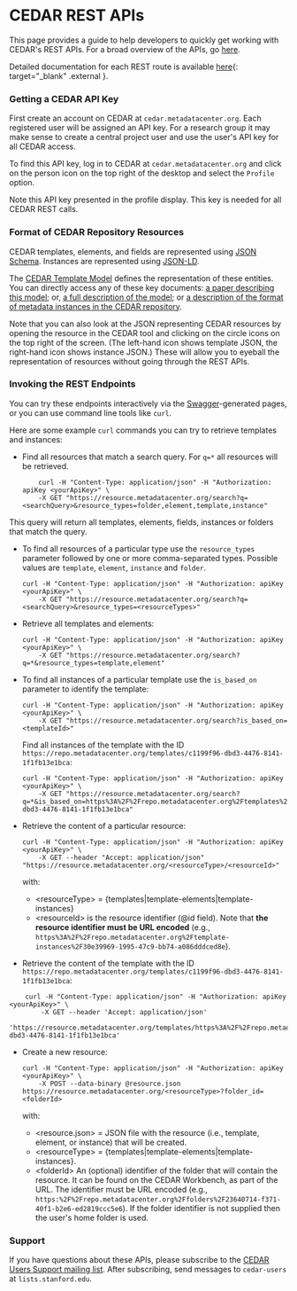 # CEDAR REST APIs

This page provides a guide to help developers to quickly get working with CEDAR's REST APIs. For a broad overview of the APIs, go [here](https://metadatacenter.org/tools-training/cedar-api).

Detailed documentation for each REST route is available [here](https://resource.metadatacenter.org/api){: target="_blank" .external }.

### Getting a CEDAR API Key

First create an account on CEDAR at `cedar.metadatacenter.org`. Each registered user will be assigned an API key. For a research group it may make sense to create a central project user and use the user's API key for all CEDAR access.

To find this API key, log in to CEDAR at `cedar.metadatacenter.org` and click on the person icon on the top right of the desktop and select the ```Profile``` option.

Note this API key presented in the profile display. This key is needed for all CEDAR REST calls.

### Format of CEDAR Repository Resources

CEDAR templates, elements, and fields are represented using [JSON Schema](http://json-schema.org/).
Instances are represented using [JSON-LD](http://json-ld.org/).

The [CEDAR Template Model](https://metadatacenter.org/tools-training/outreach/cedar-template-model) defines the representation of these entities. You can directly access any of these key documents: [a paper describing this model](https://metadatacenter.org/open-repository-model-acquiring-knowledge-about-scientific-experiments); or, [a full description of the model](https://metadatacenter.org/tools-training/outreach/cedar-template-model); or [a description of the format of metadata instances in the CEDAR repository](https://github.com/metadatacenter/cedar-docs/wiki/CEDAR-Template,-Element,-and-Field-Instances).

Note that you can also look at the JSON representing CEDAR resources by opening the resource in the CEDAR tool and clicking on the circle icons on the top right of the screen. (The left-hand icon shows template JSON, the right-hand icon shows instance JSON.) These will allow you to eyeball the representation of resources without going through the REST APIs.

### Invoking the REST Endpoints

You can try these endpoints interactively via the [Swagger](https://swagger.io/)-generated pages, or you can use command line tools like ```curl```.

Here are some example ```curl``` commands you can try to retrieve templates and instances:

- Find all resources that match a search query. For `q=*` all resources will be retrieved.

  ```
      curl -H "Content-Type: application/json" -H "Authorization: apiKey <yourApiKey>" \
      -X GET "https://resource.metadatacenter.org/search?q=<searchQuery>&resource_types=folder,element,template,instance"
  ```

This query will return all templates, elements, fields, instances or folders that match the query.

- To find all resources of a particular type use the `resource_types` parameter followed by one or more comma-separated types. Possible values are `template`, `element`, `instance` and `folder`.

  ```
  curl -H "Content-Type: application/json" -H "Authorization: apiKey <yourApiKey>" \
      -X GET "https://resource.metadatacenter.org/search?q=<searchQuery>&resource_types=<resourceTypes>"
  ```

- Retrieve all templates and elements:

  ```
  curl -H "Content-Type: application/json" -H "Authorization: apiKey <yourApiKey>" \
      -X GET "https://resource.metadatacenter.org/search?q=*&resource_types=template,element"
  ```

- To find all instances of a particular template use the `is_based_on` parameter to identify the template:

  ```
  curl -H "Content-Type: application/json" -H "Authorization: apiKey <yourApiKey>" \
      -X GET "https://resource.metadatacenter.org/search?is_based_on=<templateId>"
  ```

  Find all instances of the template with the ID `https://repo.metadatacenter.org/templates/c1199f96-dbd3-4476-8141-1f1fb13e1bca`:

  ```
  curl -H "Content-Type: application/json" -H "Authorization: apiKey <yourApiKey>" \
      -X GET "https://resource.metadatacenter.org/search?q=*&is_based_on=https%3A%2F%2Frepo.metadatacenter.org%2Ftemplates%2Fc1199f96-dbd3-4476-8141-1f1fb13e1bca"
  ```

- Retrieve the content of a particular resource:

  ```
  curl -H "Content-Type: application/json" -H "Authorization: apiKey <yourApiKey>" \
      -X GET --header "Accept: application/json" "https://resource.metadatacenter.org/<resourceType>/<resourceId>"
  ```

  with:

    - \<resourceType> = {templates|template-elements|template-instances}
    - \<resourceId> is the resource identifier (@id field). Note that **the resource identifier must be URL encoded** (e.g., ```https%3A%2F%2Frepo.metadatacenter.org%2Ftemplate-instances%2F30e39969-1995-47c9-bb74-a086dddced8e```).

- Retrieve the content of the template with the ID `https://repo.metadatacenter.org/templates/c1199f96-dbd3-4476-8141-1f1fb13e1bca`:

```
	curl -H "Content-Type: application/json" -H "Authorization: apiKey <yourApiKey>" \
        -X GET --header 'Accept: application/json' 
        'https://resource.metadatacenter.org/templates/https%3A%2F%2Frepo.metadatacenter.org%2Ftemplates%2Fc1199f96-dbd3-4476-8141-1f1fb13e1bca'
```

- Create a new resource:

  ```
  curl -H "Content-Type: application/json" -H "Authorization: apiKey <yourApiKey>" \
      -X POST --data-binary @resource.json https://resource.metadatacenter.org/<resourceType>?folder_id=<folderId>
  ```

  with:
    - \<resource.json> = JSON file with the resource (i.e., template, element, or instance) that will be created.
    - \<resourceType> = {templates|template-elements|template-instances}.
    - \<folderId> An (optional) identifier of the folder that will contain the resource. It can be found on the CEDAR Workbench, as part of the URL. The identifier must be URL encoded (e.g., ```https:%2F%2Frepo.metadatacenter.org%2Ffolders%2F23640714-f371-40f1-b2e6-ed2819ccc5e6```). If the folder identifier is not supplied then the user's home folder is used.

### Support

If you have questions about these APIs, please subscribe to the [CEDAR Users Support
mailing list](https://mailman.stanford.edu/mailman/listinfo/cedar-users).
After subscribing, send messages to `cedar-users` at `lists.stanford.edu`.
